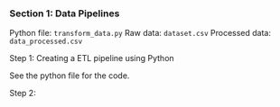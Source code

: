 ### Section 1: Data Pipelines

Python file: `transform_data.py`
Raw data: `dataset.csv`
Processed data: `data_processed.csv`

Step 1: Creating a ETL pipeline using Python 

See the python file for the code.

Step 2: 

